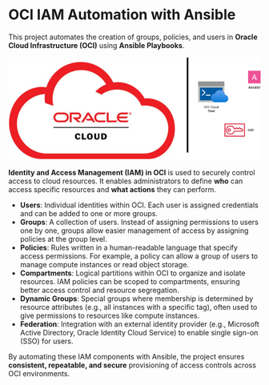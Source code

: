 
# OCI IAM Automation with Ansible

This project automates the creation of groups, policies, and users in **Oracle Cloud Infrastructure (OCI)** using **Ansible Playbooks**.  



![OCI IAM](OCI_IAM.png)


**Identity and Access Management (IAM) in OCI** is used to securely control access to cloud resources. It enables administrators to define **who** can access specific resources and **what actions** they can perform.  

- **Users**: Individual identities within OCI. Each user is assigned credentials and can be added to one or more groups.  
- **Groups**: A collection of users. Instead of assigning permissions to users one by one, groups allow easier management of access by assigning policies at the group level.  
- **Policies**: Rules written in a human-readable language that specify access permissions. For example, a policy can allow a group of users to manage compute instances or read object storage.  
- **Compartments**: Logical partitions within OCI to organize and isolate resources. IAM policies can be scoped to compartments, ensuring better access control and resource segregation.  
- **Dynamic Groups**: Special groups where membership is determined by resource attributes (e.g., all instances with a specific tag), often used to give permissions to resources like compute instances.  
- **Federation**: Integration with an external identity provider (e.g., Microsoft Active Directory, Oracle Identity Cloud Service) to enable single sign-on (SSO) for users.  

By automating these IAM components with Ansible, the project ensures **consistent, repeatable, and secure** provisioning of access controls across OCI environments.




